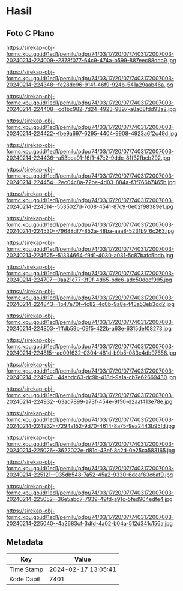 # Hasil

## Foto C Plano

https://sirekap-obj-formc.kpu.go.id/1ed1/pemilu/pdpr/74/03/17/20/07/7403172007003-20240214-224009--2378f077-64c9-474a-b599-887eec88dcb9.jpg

https://sirekap-obj-formc.kpu.go.id/1ed1/pemilu/pdpr/74/03/17/20/07/7403172007003-20240214-224348--fe28de96-914f-46f9-924b-541a29aab46a.jpg

https://sirekap-obj-formc.kpu.go.id/1ed1/pemilu/pdpr/74/03/17/20/07/7403172007003-20240214-224408--cd1bc982-7d24-4923-9897-a8a68fdd93a2.jpg

https://sirekap-obj-formc.kpu.go.id/1ed1/pemilu/pdpr/74/03/17/20/07/7403172007003-20240214-224422--fbe9a697-6295-4404-9908-4923a6f2c49d.jpg

https://sirekap-obj-formc.kpu.go.id/1ed1/pemilu/pdpr/74/03/17/20/07/7403172007003-20240214-224436--a53bca91-16f1-47c2-9ddc-81f32fbcb292.jpg

https://sirekap-obj-formc.kpu.go.id/1ed1/pemilu/pdpr/74/03/17/20/07/7403172007003-20240214-224454--2ec04c8a-72be-4d03-884a-f3f766b7465b.jpg

https://sirekap-obj-formc.kpu.go.id/1ed1/pemilu/pdpr/74/03/17/20/07/7403172007003-20240214-224514--5535027d-7d08-4541-87c9-0e02f98389e1.jpg

https://sirekap-obj-formc.kpu.go.id/1ed1/pemilu/pdpr/74/03/17/20/07/7403172007003-20240214-224530--79688df7-852a-48ba-aaa8-5231b9f6c263.jpg

https://sirekap-obj-formc.kpu.go.id/1ed1/pemilu/pdpr/74/03/17/20/07/7403172007003-20240214-224625--51334664-f9d1-4030-a031-5c87bafc5bdb.jpg

https://sirekap-obj-formc.kpu.go.id/1ed1/pemilu/pdpr/74/03/17/20/07/7403172007003-20240214-224707--0aa21e77-3f9f-4d65-bde6-adc50decf995.jpg

https://sirekap-obj-formc.kpu.go.id/1ed1/pemilu/pdpr/74/03/17/20/07/7403172007003-20240214-224843--1b47e70f-4c82-4c0b-9a8e-f43a53eb3dd2.jpg

https://sirekap-obj-formc.kpu.go.id/1ed1/pemilu/pdpr/74/03/17/20/07/7403172007003-20240214-224803--1ffdb59b-09f5-422b-a63e-6315def08273.jpg

https://sirekap-obj-formc.kpu.go.id/1ed1/pemilu/pdpr/74/03/17/20/07/7403172007003-20240214-224815--ad09f632-0304-481d-b9b5-083c4db97658.jpg

https://sirekap-obj-formc.kpu.go.id/1ed1/pemilu/pdpr/74/03/17/20/07/7403172007003-20240214-224947--44abdc63-dc9b-418d-9a1a-cb7e62669430.jpg

https://sirekap-obj-formc.kpu.go.id/1ed1/pemilu/pdpr/74/03/17/20/07/7403172007003-20240214-224932--63ad7899-a73f-454e-9f50-d2aaf413e78e.jpg

https://sirekap-obj-formc.kpu.go.id/1ed1/pemilu/pdpr/74/03/17/20/07/7403172007003-20240214-224932--7294a152-9d70-4614-8a75-9ea2443b95fd.jpg

https://sirekap-obj-formc.kpu.go.id/1ed1/pemilu/pdpr/74/03/17/20/07/7403172007003-20240214-225026--3622022e-d81d-43ef-8c2d-0e25ca583165.jpg

https://sirekap-obj-formc.kpu.go.id/1ed1/pemilu/pdpr/74/03/17/20/07/7403172007003-20240214-225121--935db548-7a52-45a2-9330-6dcaf63c6af9.jpg

https://sirekap-obj-formc.kpu.go.id/1ed1/pemilu/pdpr/74/03/17/20/07/7403172007003-20240214-225052--36e5abd7-7939-49fd-a91c-5fed904edfe4.jpg

https://sirekap-obj-formc.kpu.go.id/1ed1/pemilu/pdpr/74/03/17/20/07/7403172007003-20240214-225040--4a2683cf-3dfd-4a02-b04a-512d341c156a.jpg


## Metadata

| Key        | Value               |
| ---------- | ------------------- |
| Time Stamp | 2024-02-17 13:05:41 |
| Kode Dapil | 7401                |



